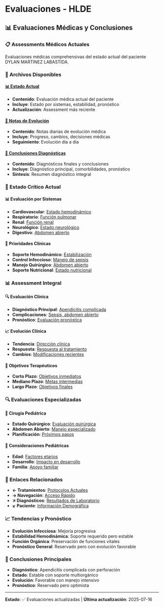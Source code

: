 # Evaluaciones - HLDE

## 📊 Evaluaciones Médicas y Conclusiones

### 📋 Assessments Médicos Actuales
Evaluaciones médicas comprehensivas del estado actual del paciente DYLAN MARTINEZ LABASTIDA.

### 📄 Archivos Disponibles

#### [📊 Estado Actual](estado-actual.md)
- **Contenido**: Evaluación médica actual del paciente
- **Incluye**: Estado por sistemas, estabilidad, pronóstico
- **Actualización**: Assessment más reciente

#### [📝 Notas de Evolución](notas-evolucion.md)
- **Contenido**: Notas diarias de evolución médica
- **Incluye**: Progreso, cambios, decisiones médicas
- **Seguimiento**: Evolución día a día

#### [🎯 Conclusiones Diagnósticas](conclusiones-diagnosticas.md)
- **Contenido**: Diagnósticos finales y conclusiones
- **Incluye**: Diagnóstico principal, comorbilidades, pronóstico
- **Síntesis**: Resumen diagnóstico integral

### 🚨 Estado Crítico Actual

#### 📊 Evaluación por Sistemas
- **Cardiovascular**: [Estado hemodinámico](estado-actual.md#cardiovascular)
- **Respiratorio**: [Función pulmonar](estado-actual.md#respiratorio)
- **Renal**: [Función renal](estado-actual.md#renal)
- **Neurológico**: [Estado neurológico](estado-actual.md#neurologico)
- **Digestivo**: [Abdomen abierto](estado-actual.md#digestivo)

#### 🎯 Prioridades Clínicas
- **Soporte Hemodinámico**: [Estabilización](estado-actual.md#soporte-hemodinamico)
- **Control Infeccioso**: [Manejo de sepsis](estado-actual.md#control-infeccioso)
- **Manejo Quirúrgico**: [Abdomen abierto](estado-actual.md#manejo-quirurgico)
- **Soporte Nutricional**: [Estado nutricional](estado-actual.md#soporte-nutricional)

### 📊 Assessment Integral

#### 🔍 Evaluación Clínica
- **Diagnóstico Principal**: [Apendicitis complicada](conclusiones-diagnosticas.md#diagnostico-principal)
- **Complicaciones**: [Sepsis, abdomen abierto](conclusiones-diagnosticas.md#complicaciones)
- **Pronóstico**: [Evaluación pronóstica](conclusiones-diagnosticas.md#pronostico)

#### 📈 Evolución Clínica
- **Tendencia**: [Dirección clínica](notas-evolucion.md#tendencia)
- **Respuesta**: [Respuesta al tratamiento](notas-evolucion.md#respuesta)
- **Cambios**: [Modificaciones recientes](notas-evolucion.md#cambios)

#### 🎯 Objetivos Terapéuticos
- **Corto Plazo**: [Objetivos inmediatos](estado-actual.md#objetivos-corto-plazo)
- **Mediano Plazo**: [Metas intermedias](estado-actual.md#objetivos-mediano-plazo)
- **Largo Plazo**: [Objetivos finales](estado-actual.md#objetivos-largo-plazo)

### 🔍 Evaluaciones Especializadas

#### 🏥 Cirugía Pediátrica
- **Estado Quirúrgico**: [Evaluación quirúrgica](conclusiones-diagnosticas.md#evaluacion-quirurgica)
- **Abdomen Abierto**: [Manejo especializado](conclusiones-diagnosticas.md#abdomen-abierto)
- **Planificación**: [Próximos pasos](conclusiones-diagnosticas.md#planificacion)

#### 🧒 Consideraciones Pediátricas
- **Edad**: [Factores etarios](conclusiones-diagnosticas.md#consideraciones-pediatricas)
- **Desarrollo**: [Impacto en desarrollo](conclusiones-diagnosticas.md#desarrollo)
- **Familia**: [Apoyo familiar](conclusiones-diagnosticas.md#familia)

### 🔗 Enlaces Relacionados
- **← Tratamientos**: [Protocolos Actuales](../04-tratamientos/)
- **→ Navegación**: [Acceso Rápido](../00-navegacion-sistema/)
- **↗ Diagnósticos**: [Resultados de Laboratorio](../03-diagnosticos/)
- **↙ Paciente**: [Información Demográfica](../01-datos-paciente/)

### 📈 Tendencias y Pronóstico
- **Evolución Infecciosa**: Mejoría progresiva
- **Estabilidad Hemodinámica**: Soporte requerido pero estable
- **Función Orgánica**: Preservación de funciones vitales
- **Pronóstico General**: Reservado pero con evolución favorable

### 🎯 Conclusiones Principales
- **Diagnóstico**: Apendicitis complicada con perforación
- **Estado**: Estable con soporte multiorgánico
- **Evolución**: Favorable con manejo intensivo
- **Pronóstico**: Reservado pero optimista

---

**Estado**: ✅ Evaluaciones actualizadas | **Última actualización**: 2025-07-16